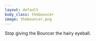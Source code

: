 ```yaml
---
layout: default
body_class: thebouncer
image: thebouncer.png
---
```


<p class="sage-advice">Stop giving the Bouncer the hairy eyeball.</p>